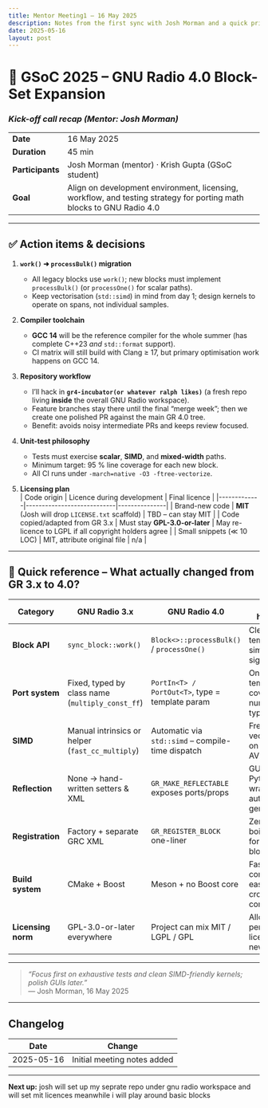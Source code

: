 ```yaml
---
title: Mentor Meeting1 – 16 May 2025
description: Notes from the first sync with Josh Morman and a quick primer on GNU Radio 3.x → 4.0 changes
date: 2025-05-16
layout: post
---
```


# 🚀 GSoC 2025 – GNU Radio 4.0 Block-Set Expansion  
### _Kick-off call recap (Mentor: **Josh Morman**)_  

|   |  |
|---|---|
| **Date** | 16 May 2025 |
| **Duration** | 45 min |
| **Participants** | Josh Morman (mentor) · Krish Gupta (GSoC student) |
| **Goal** | Align on development environment, licensing, workflow, and testing strategy for porting math blocks to GNU Radio 4.0 |

---

## ✅ Action items & decisions

1. **`work()` ➜ `processBulk()` migration**  
   * All legacy blocks use `work()`; new blocks must implement `processBulk()` (or `processOne()` for scalar paths).  
   * Keep vectorisation (`std::simd`) in mind from day 1; design kernels to operate on spans, not individual samples.

2. **Compiler toolchain**  
   * **GCC 14** will be the reference compiler for the whole summer (has complete C++23 _and_ `std::format` support).  
   * CI matrix will still build with Clang ≥ 17, but primary optimisation work happens on GCC 14.

3. **Repository workflow**  
   * I’ll hack in **`gr4-incubator(or whatever ralph likes)`** (a fresh repo living **inside** the overall GNU Radio workspace).  
   * Feature branches stay there until the final “merge week”; then we create one polished PR against the main GR 4.0 tree.  
   * Benefit: avoids noisy intermediate PRs and keeps review focused.

4. **Unit-test philosophy**  
   * Tests must exercise **scalar**, **SIMD**, and **mixed-width** paths.  
   * Minimum target: 95 % line coverage for each new block.  
   * All CI runs under `-march=native -O3 -ftree-vectorize`.

5. **Licensing plan**  
   | Code origin | Licence during development | Final licence |
   |-------------|----------------------------|---------------|
   | Brand-new code | **MIT** (Josh will drop `LICENSE.txt` scaffold) | TBD – can stay MIT |
   | Code copied/adapted from GR 3.x | Must stay **GPL-3.0-or-later** | May re-licence to LGPL if all copyright holders agree |
   | Small snippets (≪ 10 LOC) | MIT, attribute original file | n/a |

---

## 🔄  Quick reference – What actually changed from GR 3.x to 4.0?

| Category | GNU Radio 3.x | GNU Radio 4.0 | Why it helps us |
|----------|---------------|---------------|-----------------|
| **Block API** | `sync_block::work()` | `Block<>::processBulk()` / `processOne()` | Cleaner templates, simpler signatures |
| **Port system** | Fixed, typed by class name (`multiply_const_ff`) | `PortIn<T> / PortOut<T>`, type = template param | One template covers all numeric types |
| **SIMD** | Manual intrinsics or helper (`fast_cc_multiply`) | Automatic via `std::simd` – compile-time dispatch | Free vectorisation on AVX/NEON |
| **Reflection** | None → hand-written setters & XML | `GR_MAKE_REFLECTABLE` exposes ports/props | GUI & Python wrappers auto-generate |
| **Registration** | Factory + separate GRC XML | `GR_REGISTER_BLOCK` one-liner | Zero boilerplate for new blocks |
| **Build system** | CMake + Boost | Meson + no Boost core | Faster compilation, easier cross-compile |
| **Licensing norm** | GPL-3.0-or-later everywhere | Project can mix MIT / LGPL / GPL | Allows permissive licensing for new code |

---

> _“Focus first on exhaustive tests and clean SIMD-friendly kernels; polish GUIs later.”_  
> — Josh Morman, 16 May 2025

---

## Changelog

| Date | Change |
|------|--------|
| 2025-05-16 | Initial meeting notes added |

---

**Next up:** josh will set up my seprate repo under gnu radio workspace and will set mit licences meanwhile i will play around basic blocks
